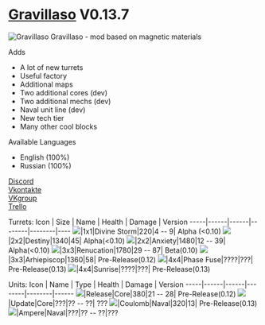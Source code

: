 # [Gravillaso](https://github.com/NickName73/Gravillaso/blob/main/sprites/.Social/logo-smail.png) V0.13.7
![Gravillaso](https://github.com/NickName73/Gravillaso/blob/main/sprites/.Social/logo_0.13-any.png)
Gravillaso - mod based on magnetic materials 
  
Adds
* A lot of new turrets
* Useful factory
* Additional maps
* Two additional cores (dev)
* Two additional mechs (dev)
* Naval unit line (dev)
* New tech tier
* Many other cool blocks

Available Languages
* English (100%)
* Russian (100%)


[Discord](https://discord.com/invite/SgsHm9KVNe)  
[Vkontakte](https://vk.com/nickname_73)  
[VKgroup](https://vk.com/gravillaso)  
[Trello](https://trello.com/b/wT73AZQq/gravillaso)

Turrets:
Icon | Size | Name | Health | Damage | Version
-----|------|------|--------|--------|----
![](https://github.com/NickName73/Gravillaso/blob/main/sprites/.Social/icons/tur1.png)|1x1|Divine Storm|220|4 -- 9| Alpha (<0.10)
![](https://github.com/NickName73/Gravillaso/blob/main/sprites/.Social/icons/tur2.png)|2x2|Destiny|1340|45| Alpha(<0.10)
![](https://github.com/NickName73/Gravillaso/blob/main/sprites/.Social/icons/tur3.png)|2x2|Anxiety|1480|12 -- 39| Alpha(<0.10)
![](https://github.com/NickName73/Gravillaso/blob/main/sprites/.Social/icons/tur4.png)|3x3|Renucation|1780|29 -- 87| Beta(0.10)
![](https://github.com/NickName73/Gravillaso/blob/main/sprites/.Social/icons/tur5.png)|3x3|Arhiepiscop|1360|58| Pre-Release(0.12)
![](https://github.com/NickName73/Gravillaso/blob/main/sprites-override/sprites/error.png)|4x4|Phase Fuse|????|???| Pre-Release(0.13)
![](https://github.com/NickName73/Gravillaso/blob/main/sprites/.Social/icons/tur6.png)|4x4|Sunrise|????|???| Pre-Release(0.13)

Units:
Icon | Name | Type | Health | Damage | Version
-----|------|------|--------|--------|------
![](https://github.com/NickName73/Gravillaso/blob/main/sprites/.Social/icons/units/core1.png)|Release|Core|380|21 -- 28| Pre-Release(0.12)
![](https://github.com/NickName73/Gravillaso/blob/main/sprites-override/sprites/error.png)|Update|Core|???|?? -- ??| ???
![](https://github.com/NickName73/Gravillaso/blob/main/sprites/.Social/icons/units/naval1.png)|Coulomb|Naval|320|13| Pre-Release(0.13)
![](https://github.com/NickName73/Gravillaso/blob/main/sprites-override/sprites/error.png)|Ampere|Naval|???|?? -- ??|???
